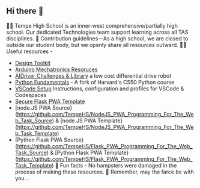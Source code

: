 ## Hi there 👋

🙋‍♀️ Tempe High School is an inner-west comprehensive/partially high school. Our dedicated Technologies team support learning across all TAS disciplines.
🌈 Contribution guidelines—As a high school, we are closed to outside our student body, but we openly share all resources outward.
👩‍💻 Useful resources - 
- [Design Toolkit](https://tempehs.github.io/designToolKit/)
- [Arduino Mechatronics Resoruces](https://github.com/TempeHS/TempeHS_Ardunio_Bootcamp)
- [AIDriver Challenges & Library](https://github.com/TempeHS/AIDriver_Challenges) a low cost differential drive robot
- [Python Fundamentals](https://github.com/TempeHS/PythonFundamentals) - A fork of Harvard's CS50 Python course
- [VSCode Setup](https://github.com/TempeHS/TempeHS_VSCode_Setup) Instructions, configuration and profiles for VSCode & Codespaces
- [Secure Flask PWA Template](https://github.com/TempeHS/Secure_Flask_PWA_Template)
- [node.JS PWA Source}(https://github.com/TempeHS/NodeJS_PWA_Programming_For_The_Web_Task_Source) & [node.JS PWA Template}(https://github.com/TempeHS/NodeJS_PWA_Programming_For_The_Web_Task_Template)
- [Python Flask PWA Source}(https://github.com/TempeHS/Flask_PWA_Programming_For_The_Web_Task_Source) & [Python Flask PWA Template}(https://github.com/TempeHS/Flask_PWA_Programming_For_The_Web_Task_Template)
🍿 Fun facts - No hampsters were damaged in the process of making these resources.
🧙 Remember, may the farce be with you...
